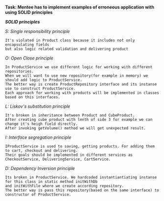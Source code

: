 **Task: Mentee has to implement examples of erroneous application with using SOLID principles**


***SOLID principles***

*S: Single responsibility principle*
 
    It's violated in Product class because it includes not only encapsulating fields
    but also logic related validation and delivering product
 
*O: Open Close principle* 

    In ProductService we use different logic for working with different repositories.
    When we will want to use new repository(for example in memory) we should add logic to ProductService.
    The better way is create ProductRepository interface and its instanse use to construct ProductService.
    Each approach for working with products will be implemented in classes based on this interfaces.
    
*L: Liskov's substitution principle*

    It's broken in inheritance between Product and CubeProduct.
    After creating cube product with lenth of side 3 for example we can change it's heigh field directly.
    After invoking getVolume() method we will get unexpected result. 
    
*I: Interface segregation principle*

    IProductService is used to saving, getting products. For adding them to cart, checkout and delivering.
    Their goals should be implemented in different services as CheckoutService, DeliveringService, CartService.
    
*D: Dependency Inversion principle*

    Its broken in ProductService. We hardcoded instantiantiating instanse for this class in static method initWithDb 
    and initWithFile where we create according repository.
    The better way is pass this repository(based on the same interface) to constructor of ProductService.
    
